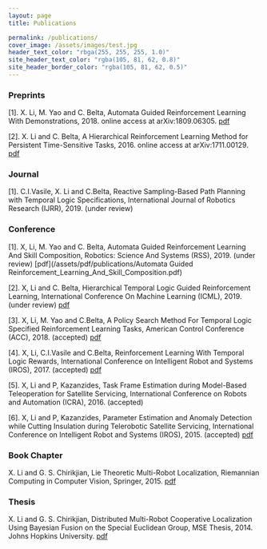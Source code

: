 ```yaml
---
layout: page
title: Publications

permalink: /publications/
cover_image: /assets/images/test.jpg
header_text_color: "rbga(255, 255, 255, 1.0)"
site_header_text_color: "rgba(105, 81, 62, 0.8)"
site_header_border_color: "rgba(105, 81, 62, 0.5)"
---
```


### Preprints

[1]. X. Li, M. Yao and C. Belta, Automata Guided Reinforcement Learning With Demonstrations, 2018. online access at arXiv:1809.06305. [pdf](/assets/pdf/publications/Automata_Guided_Reinforcement_Learning_With_Demonstrations.pdf)


[2]. X. Li and C. Belta, A Hierarchical Reinforcement Learning Method for Persistent
Time-Sensitive Tasks, 2016. online access at arXiv:1711.00129. [pdf](/assets/pdf/publications/1606.06355.pdf)

### Journal

[1]. C.I.Vasile, X. Li and C.Belta, Reactive Sampling-Based Path Planning with Temporal Logic Specifications, International Journal of Robotics Research (IJRR), 2019. (under review)

### Conference

[1]. X, Li, M. Yao and C. Belta, Automata Guided Reinforcement Learning And Skill Composition, Robotics: Science And Systems (RSS), 2019. (under review) [pdf](/assets/pdf/publications/Automata Guided Reinforcement_Learning_And_Skill_Composition.pdf)

[2]. X, Li and C. Belta, Hierarchical Temporal Logic Guided Reinforcement Learning, International Conference On Machine Learning (ICML), 2019. (under review) [pdf](/assets/pdf/publications/Hierarchical_Temporal_Logic_Guided_Reinforcement_Learning.pdf)

[3]. X, Li, M. Yao and C.Belta, A Policy Search Method For Temporal Logic Specified
Reinforcement Learning Tasks, American Control Conference (ACC), 2018. (accepted) [pdf](/assets/pdf/publications/A_Policy_Search_Method_For_Temporal_Logic_Specified_Reinforcement_Learning_Tasks.pdf)

[4]. X, Li, C.I.Vasile and C.Belta, Reinforcement Learning With Temporal Logic Rewards, International Conference on Intelligent Robot and Systems (IROS), 2017. (accepted) [pdf](/assets/pdf/publications/Reinforcement_Learning_With_Temporal_Logic_Rewards.pdf)

[5]. X, Li and P, Kazanzides, Task Frame Estimation during Model-Based Teleoperation for Satellite Servicing, International Conference on Robots and Automation (ICRA), 2016. (accepted) 

[6]. X, Li and P, Kazanzides, Parameter Estimation and Anomaly Detection while Cutting Insulation during Telerobotic Satellite Servicing, International Conference on Intelligent Robot and Systems (IROS), 2015. (accepted) [pdf](/assets/pdf/publications/adaptive_parameter_estimation.pdf)

### Book Chapter

X. Li and G. S. Chirikjian, Lie Theoretic Multi-Robot Localization, Riemannian Computing in Computer Vision, Springer, 2015. [pdf](/assets/pdf/publications/Lie_Theoretic_Multi_Robot_Localization.pdf)

### Thesis

X. Li and G. S. Chirikjian, Distributed Multi-Robot Cooperative Localization Using Bayesian Fusion on the Special Euclidean Group, MSE Thesis, 2014. Johns Hopkins University. [pdf](/assets/pdf/publications/LI-THESIS-2014.pdf)

